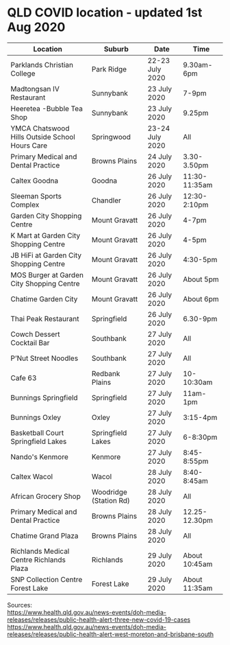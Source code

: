# QLD COVID location - updated 1st Aug 2020

| Location | Suburb | Date | Time |
| --- | --- | --- | --- |
| Parklands Christian College | Park Ridge | 22-23 July 2020 | 9.30am-6pm |
| Madtongsan IV Restaurant | Sunnybank | 23 July 2020 | 7-9pm |
| Heeretea -Bubble Tea Shop | Sunnybank | 23 July 2020 | 9.25pm |
| YMCA Chatswood Hills Outside School Hours Care | Springwood | 23-24 July 2020 | All |
| Primary Medical and Dental Practice | Browns Plains | 24 July 2020 | 3.30-3.50pm |
| Caltex Goodna | Goodna | 26 July 2020 | 11:30-11:35am |
| Sleeman Sports Complex | Chandler | 26 July 2020 | 12:30-2:10pm |
| Garden City Shopping Centre | Mount Gravatt | 26 July 2020 | 4-7pm |
| K Mart at Garden City Shopping Centre | Mount Gravatt | 26 July 2020 | 4-5pm |
| JB HiFi at Garden City Shopping Centre | Mount Gravatt | 26 July 2020 | 4:30-5pm |
| MOS Burger at Garden City Shopping Centre | Mount Gravatt | 26 July 2020 | About 5pm |
| Chatime Garden City | Mount Gravatt | 26 July 2020 | About 6pm |
| Thai Peak Restaurant | Springfield | 26 July 2020 | 6.30-9pm |
| Cowch Dessert Cocktail Bar | Southbank | 27 July 2020 | All |
| P’Nut Street Noodles | Southbank | 27 July 2020 | All |
| Cafe 63 | Redbank Plains | 27 July 2020 | 10-10:30am |
| Bunnings Springfield | Springfield | 27 July 2020 | 11am-1pm |
| Bunnings Oxley | Oxley | 27 July 2020 | 3:15-4pm |
| Basketball Court Springfield Lakes | Springfield Lakes | 27 July 2020 | 6-8:30pm |
| Nando's Kenmore | Kenmore | 27 July 2020 | 8:45-8:55pm |
| Caltex Wacol | Wacol | 28 July 2020 | 8:40-8:45am |
| African Grocery Shop | Woodridge (Station Rd) | 28 July 2020 | All |
| Primary Medical and Dental Practice | Browns Plains | 28 July 2020 | 12.25-12.30pm |
| Chatime Grand Plaza | Browns Plains | 28 July 2020 | All |
| Richlands Medical Centre Richlands Plaza | Richlands | 29 July 2020 | About 10:45am |
| SNP Collection Centre Forest Lake | Forest Lake | 29 July 2020 | About 11:35am |


Sources:  
https://www.health.qld.gov.au/news-events/doh-media-releases/releases/public-health-alert-three-new-covid-19-cases
https://www.health.qld.gov.au/news-events/doh-media-releases/releases/public-health-alert-west-moreton-and-brisbane-south
